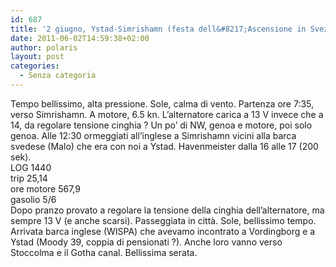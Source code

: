 ```yaml
---
id: 687
title: '2 giugno, Ystad-Simrishamn (festa dell&#8217;Ascensione in Svezia e festa della Repubblica)'
date: 2011-06-02T14:59:38+02:00
author: polaris
layout: post
categories:
  - Senza categoria
---
```

Tempo bellissimo, alta pressione. Sole, calma di vento. Partenza ore 7:35, verso Simrishamn. A motore, 6.5 kn. L&#8217;alternatore carica a 13 V invece che a 14, da regolare tensione cinghia ? Un po&#8217; di NW, genoa e motore, poi solo genoa. Alle 12:30 ormeggiati all&#8217;inglese a Simrishamn vicini alla barca svedese (Malo) che era con noi a Ystad. Havenmeister dalla 16 alle 17 (200 sek).  
LOG 1440  
trip 25,14  
ore motore 567,9  
gasolio 5/6  
Dopo pranzo provato a regolare la tensione della cinghia dell&#8217;alternatore, ma sempre 13 V (e anche scarsi). Passeggiata in città. Sole, bellissimo tempo. Arrivata barca inglese (WISPA) che avevamo incontrato a Vordingborg e a Ystad (Moody 39, coppia di pensionati ?). Anche loro vanno verso Stoccolma e il Gotha canal. Bellissima serata.
